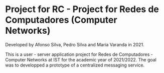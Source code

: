 # Project for RC - Project for Redes de Computadores (Computer Networks)

Developed by Afonso Silva, Pedro Silva and Maria Varanda in 2021.

This is a user - server application project for Redes de Computadores - Computer Networks at IST for the academic year of 2021/2022. The goal was to developped a prototype of a centralized messaging service.
